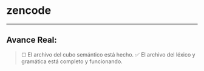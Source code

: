 # zencode
-----------------------------------------------------------

## Avance Real:
> ☐ El archivo del cubo semántico está hecho.
> ✅ El archivo del léxico y gramática está completo y funcionando.
